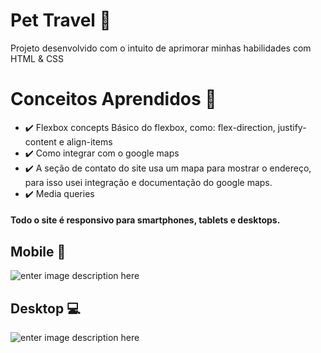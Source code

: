 # Pet Travel 🐶

Projeto desenvolvido com o intuito de aprimorar minhas habilidades com
HTML & CSS

# Conceitos Aprendidos 📝

- ✔️ Flexbox concepts
  Básico do flexbox, como: flex-direction, justify-content e align-items
- ✔️ Como integrar com o google maps
- ✔️ A seção de contato do site usa um mapa para mostrar o endereço, para isso usei integração e documentação do google maps.
- ✔️ Media queries

#### Todo o site é responsivo para smartphones, tablets e desktops.


## Mobile 📱

![enter image description here](https://github.com/jordanruan/PetTravel/blob/master/assets/mobile.gif?raw=true)

## Desktop 💻

![enter image description here](https://github.com/jordanruan/PetTravel/blob/master/assets/desktop.gif?raw=true)

